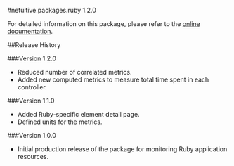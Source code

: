 #netuitive.packages.ruby 1.2.0

For detailed information on this package, please refer to the [online documentation](https://help.app.netuitive.com/Content/Misc/Datasources/new_ruby_datasource.htm).

##Release History

###Version 1.2.0

* Reduced number of correlated metrics.
* Added new computed metrics to measure total time spent in each controller.

###Version 1.1.0

* Added Ruby-specific element detail page.
* Defined units for the metrics.

###Version 1.0.0

* Initial production release of the package for monitoring Ruby application resources.